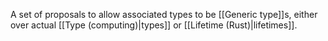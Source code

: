 A set of proposals to allow associated types to be [[Generic type]]s, either over actual [[Type (computing)|types]] or [[Lifetime (Rust)|lifetimes]].